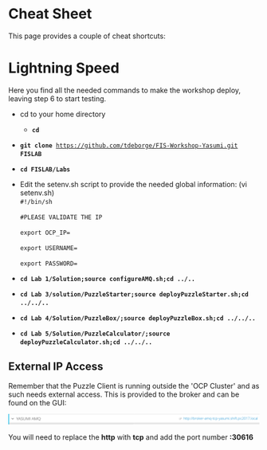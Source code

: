 # Cheat Sheet

This page provides a couple of cheat shortcuts:

# Lightning Speed

Here you find all the needed commands to make the workshop deploy, leaving step 6 to start testing.

* cd to your home directory
  * **`cd`**
* **`git clone `**[`https://github.com/tdeborge/FIS-Workshop-Yasumi.git`](https://github.com/tdeborge/FIS-Workshop-Yasumi.git)**` FISLAB`**

* **`cd FISLAB/Labs`**

* Edit the setenv.sh script to provide the needed global information: \(vi setenv.sh\)  
  `#!/bin/sh`

  `#PLEASE VALIDATE THE IP`

  `export OCP_IP=`

  `export USERNAME=`

  `export PASSWORD=`

* **`cd Lab 1/Solution;source configureAMQ.sh;cd ../..`**

* **`cd Lab 3/solution/PuzzleStarter;source deployPuzzleStarter.sh;cd ../../..`**

* **`cd Lab 4/Solution/PuzzleBox/;source deployPuzzleBox.sh;cd ../../..`**

* **`cd Lab 5/Solution/PuzzleCalculator/;source deployPuzzleCalculator.sh;cd ../../..`**

## External IP Access

Remember that the Puzzle Client is running outside the 'OCP Cluster' and as such needs external access. This is provided to the broker and can be found on the GUI:

![](/assets/amqocpexternaladdress.png)

You will need to replace the **http** with **tcp** and add the port number **:30616**

